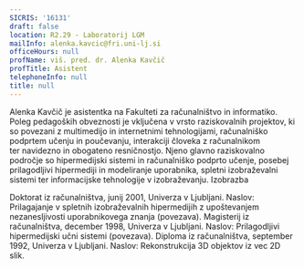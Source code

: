```yaml
---
SICRIS: '16131'
draft: false
location: R2.29 - Laboratorij LGM
mailInfo: alenka.kavcic@fri.uni-lj.si
officeHours: null
profName: viš. pred. dr. Alenka Kavčič
profTitle: Asistent
telephoneInfo: null
title: null
---
```



Alenka Kavčič je asistentka na Fakulteti za računalništvo in informatiko. Poleg pedagoških obveznosti je vključena v vrsto raziskovalnih projektov, ki so povezani z multimedijo in internetnimi tehnologijami, računalniško podprtem učenju in poučevanju, interakciji človeka z računalnikom ter navidezno in obogateno resničnostjo. Njeno glavno raziskovalno področje so hipermedijski sistemi in računalniško podprto učenje, posebej prilagodljivi hipermediji in modeliranje uporabnika, spletni izobraževalni sistemi ter informacijske tehnologije v izobraževanju.
Izobrazba

Doktorat iz računalništva, junij 2001, Univerza v Ljubljani.
	Naslov: Prilagajanje v spletnih izobraževalnih hipermedijih z upoštevanjem nezanesljivosti uporabnikovega znanja (povezava).
Magisterij iz računalništva, december 1998, Univerza v Ljubljani.
	Naslov: Prilagodljivi hipermedijski učni sistemi (povezava).
Diploma iz računalništva, september 1992, Univerza v Ljubljani.
	Naslov: Rekonstrukcija 3D objektov iz vec 2D slik.
